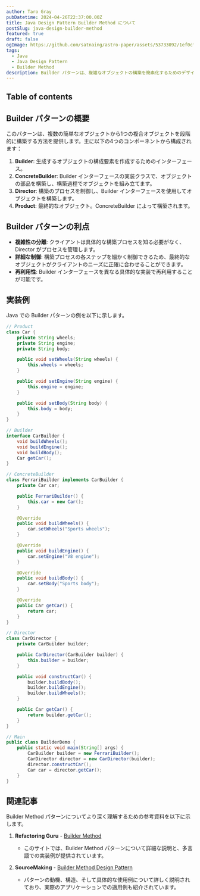 ```yaml
---
author: Taro Gray
pubDatetime: 2024-04-26T22:37:00.00Z
title: Java Design Pattern Builder Method について
postSlug: java-design-builder-method
featured: true
draft: false
ogImage: https://github.com/satnaing/astro-paper/assets/53733092/1ef0cf03-8137-4d67-ac81-84a032119e3a
tags:
  - Java
  - Java Design Pattern
  - Builder Method
description: Builder パターンは、複雑なオブジェクトの構築を簡素化するためのデザインパターンです。このパターンは、特にオブジェクトの構成が多段階にわたる場合や、多くの構成要素を含むオブジェクトの生成が必要な場合に役立ちます。Builder パターンを使用することで、最終オブジェクトの表現を生成するコードから分離することができ、同じ構築プロセスで異なる表現を生成できるようになります。
---
```


## Table of contents

## Builder パターンの概要

このパターンは、複数の簡単なオブジェクトから1つの複合オブジェクトを段階的に構築する方法を提供します。主に以下の4つのコンポーネントから構成されます：

1. **Builder**: 生成するオブジェクトの構成要素を作成するためのインターフェース。
2. **ConcreteBuilder**: Builder インターフェースの実装クラスで、オブジェクトの部品を構築し、構築過程でオブジェクトを組み立てます。
3. **Director**: 構築のプロセスを制御し、Builder インターフェースを使用してオブジェクトを構築します。
4. **Product**: 最終的なオブジェクト。ConcreteBuilder によって構築されます。

## Builder パターンの利点

- **複雑性の分離**: クライアントは具体的な構築プロセスを知る必要がなく、Director がプロセスを管理します。
- **詳細な制御**: 構築プロセスの各ステップを細かく制御できるため、最終的なオブジェクトがクライアントのニーズに正確に合わせることができます。
- **再利用性**: Builder インターフェースを異なる具体的な実装で再利用することが可能です。

## 実装例

Java での Builder パターンの例を以下に示します。

```java
// Product
class Car {
    private String wheels;
    private String engine;
    private String body;

    public void setWheels(String wheels) {
        this.wheels = wheels;
    }

    public void setEngine(String engine) {
        this.engine = engine;
    }

    public void setBody(String body) {
        this.body = body;
    }
}

// Builder
interface CarBuilder {
    void buildWheels();
    void buildEngine();
    void buildBody();
    Car getCar();
}

// ConcreteBuilder
class FerrariBuilder implements CarBuilder {
    private Car car;

    public FerrariBuilder() {
        this.car = new Car();
    }

    @Override
    public void buildWheels() {
        car.setWheels("Sports wheels");
    }

    @Override
    public void buildEngine() {
        car.setEngine("V8 engine");
    }

    @Override
    public void buildBody() {
        car.setBody("Sports body");
    }

    @Override
    public Car getCar() {
        return car;
    }
}

// Director
class CarDirector {
    private CarBuilder builder;

    public CarDirector(CarBuilder builder) {
        this.builder = builder;
    }

    public void constructCar() {
        builder.buildBody();
        builder.buildEngine();
        builder.buildWheels();
    }

    public Car getCar() {
        return builder.getCar();
    }
}

// Main
public class BuilderDemo {
    public static void main(String[] args) {
        CarBuilder builder = new FerrariBuilder();
        CarDirector director = new CarDirector(builder);
        director.constructCar();
        Car car = director.getCar();
    }
}
```

## 関連記事

Builder Method パターンについてより深く理解するための参考資料を以下に示します。

1. **Refactoring Guru** - [Builder Method](https://refactoring.guru/design-patterns/builder-method)

   - このサイトでは、Builder Method パターンについて詳細な説明と、多言語での実装例が提供されています。

2. **SourceMaking** - [Builder Method Design Pattern](https://sourcemaking.com/design_patterns/builder_method)
   - パターンの動機、構造、そして具体的な使用例について詳しく説明されており、実際のアプリケーションでの適用例も紹介されています。
